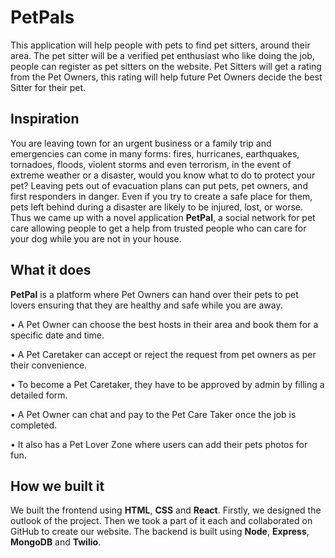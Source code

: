 # PetPals
This application will help people with pets to find pet sitters, around their area. The pet sitter will be a verified pet enthusiast who like doing the job, people can register as pet sitters on the website. Pet Sitters will get a rating from the Pet Owners, this rating will help future Pet Owners decide the best Sitter for their pet.
## Inspiration 
You are leaving town for an urgent business or a family trip and emergencies can come in many forms: fires, hurricanes, earthquakes, tornadoes, floods, violent storms and even terrorism, in the event of extreme weather or a disaster, would you know what to do to protect your pet? Leaving pets out of evacuation plans can put pets, pet owners, and first responders in danger. Even if you try to create a safe place for them, pets left behind during a disaster are likely to be injured, lost, or worse. Thus we came up with a novel application **PetPal**, a social network for pet care allowing people to get a help from trusted people who can care for your dog while you are not in your house.

## What it does 
**PetPal** is a platform where Pet Owners can hand over their pets to pet lovers ensuring that they are healthy and safe while you are away.

• A Pet Owner can choose the best hosts in their area and book them for a specific date and time.

• A Pet Caretaker can accept or reject the request from pet owners as per their convenience.

• To become a Pet Caretaker, they have to be approved by admin by filling a detailed form.

• A Pet Owner can chat and pay to the Pet Care Taker once the job is completed.

• It also has a Pet Lover Zone where users can add their pets photos for fun.

## How we built it 
We built the frontend using **HTML**, **CSS** and **React**. Firstly, we designed the outlook of the project. Then we took a part of it each and collaborated on GitHub to create our website. The backend is built using **Node**, **Express**, **MongoDB** and **Twilio**.
